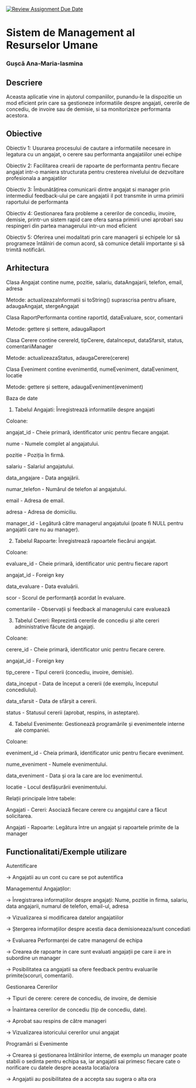 [![Review Assignment Due Date](https://classroom.github.com/assets/deadline-readme-button-22041afd0340ce965d47ae6ef1cefeee28c7c493a6346c4f15d667ab976d596c.svg)](https://classroom.github.com/a/31XZyb90)
# Sistem de Management al Resurselor Umane
### Gușcă Ana-Maria-Iasmina

## Descriere
Aceasta aplicatie vine in ajutorul companiilor, punandu-le la dispozitie un mod eficient prin care sa gestioneze informatiile despre angajati, cererile de concediu, de invoire sau de demisie, si sa monitorizeze performanta acestora.


## Obiective
 Obiectiv 1: Usurarea procesului de cautare a informatiile necesare in legatura cu un angajat, o cerere sau performanta angajatiilor unei echipe 

 Obiectiv 2: Facilitarea crearii de rapoarte de performanta pentru fiecare angajat intr-o maniera structurata pentru cresterea nivelului de dezvoltare profesionala a angajatilor

 Obiectiv 3: Îmbunătățirea comunicarii dintre angajat si manager prin intermediul feedback-ului pe care angajatii il pot transmite in urma primirii raportului de performanta

 Obiectiv 4: Gestionarea fara probleme a cererilor de concediu, invoire, demisie, printr-un sistem rapid care ofera sansa primirii unei aprobari sau respingeri din partea managerului intr-un mod eficient

 Obiectiv 5: Oferirea unei modalitati prin care managerii și echipele lor să programeze întâlniri de comun acord, să comunice detalii importante și să trimită notificări.

## Arhitectura
  Clasa Angajat contine nume, pozitie, salariu, dataAngajarii, telefon, email, adresa

Metode: actualizeazaInformatii si toString() suprascrisa pentru afisare, adaugaAngajat, stergeAngajat

  Clasa RaportPerformanta contine raportId, dataEvaluare, scor, comentarii

Metode: gettere și settere, adaugaRaport

  Clasa Cerere contine cerereId, tipCerere, dataInceput, dataSfarsit, status, comentariiManager

Metode: actualizeazaStatus, adaugaCerere(cerere)

  Clasa Eveniment contine evenimentId, numeEveniment, dataEveniment, locatie

Metode: gettere și settere, adaugaEveniment(eveniment)

Baza de date

1. Tabelul Angajati: Înregistrează informatiile despre angajati

 Coloane:

 angajat_id - Cheie primară, identificator unic pentru fiecare angajat.

 nume - Numele complet al angajatului.

 pozitie - Poziția în firmă.

 salariu - Salariul angajatului.

 data_angajare - Data angajării.

 numar_telefon - Numărul de telefon al angajatului.

 email - Adresa de email.

 adresa - Adresa de domiciliu.

 manager_id - Legătură către managerul angajatului (poate fi NULL pentru angajatii care nu au manager).

2. Tabelul Rapoarte: Înregistrează rapoartele fiecărui angajat.

 Coloane:

 evaluare_id - Cheie primară, identificator unic pentru fiecare raport

 angajat_id - Foreign key 

 data_evaluare - Data evaluării.

 scor - Scorul de performanță acordat în evaluare.

 comentariile - Observații și feedback al managerului care evaluează 

3. Tabelul Cereri: Reprezintă cererile de concediu și alte cereri administrative făcute de angajați.

 Coloane:

 cerere_id - Cheie primară, identificator unic pentru fiecare cerere.

 angajat_id - Foreign key

 tip_cerere - Tipul cererii (concediu, invoire, demisie).

 data_inceput - Data de început a cererii (de exemplu, începutul concediului).

 data_sfarsit - Data de sfârșit a cererii.

 status - Statusul cererii (aprobat, respins, in asteptare).

4. Tabelul Evenimente: Gestionează programările și evenimentele interne ale companiei.

 Coloane:

 eveniment_id - Cheia primară, identificator unic pentru fiecare eveniment.

 nume_eveniment - Numele evenimentului.

 data_eveniment - Data și ora la care are loc evenimentul.

 locatie - Locul desfășurării evenimentului.

Relații principale între tabele:

 Angajati - Cereri: Asociază fiecare cerere cu angajatul care a făcut solicitarea.

 Angajati - Rapoarte: Legătura între un angajat și rapoartele primite de la manager 


## Functionalitati/Exemple utilizare
 Autentificare

-> Angajatii au un cont cu care se pot autentifica

 Managementul Angajaților:
 
-> Înregistrarea informațiilor despre angajați: Nume, pozitie in firma, salariu, data angajarii, numarul de telefon, email-ul, adresa

-> Vizualizarea si modificarea datelor angajatiilor

-> Ștergerea informațiilor despre acestia daca demisioneaza/sunt concediati
 
-> Evaluarea Performanței de catre managerul de echipa
 
-> Crearea de rapoarte in care sunt evaluati angajații pe care ii are in subordine un manager

-> Posibilitatea ca angajatii sa ofere feedback pentru evaluarile primite(scoruri, comentarii).

Gestionarea Cererilor
 
-> Tipuri de cerere: cerere de concediu, de invoire, de demisie

-> Înaintarea cererilor de concediu (tip de concediu, date).

-> Aprobat sau respins de către manageri

-> Vizualizarea istoricului cererilor unui angajat

 Programări si Evenimente 

-> Crearea și gestionarea întâlnirilor interne, de exemplu un manager poate stabili o sedinta pentru echipa sa, iar angajatii sai primesc fiecare cate o norificare cu datele despre aceasta locatia/ora 

-> Angajatii au posibilitatea de a accepta sau sugera o alta ora
